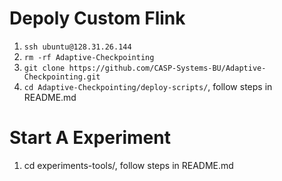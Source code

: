 # Depoly Custom Flink 
1. `ssh ubuntu@128.31.26.144`
2. `rm -rf Adaptive-Checkpointing`
3. `git clone https://github.com/CASP-Systems-BU/Adaptive-Checkpointing.git` 
4. `cd Adaptive-Checkpointing/deploy-scripts/`, follow steps in README.md

# Start A Experiment
1. cd experiments-tools/, follow steps in README.md

